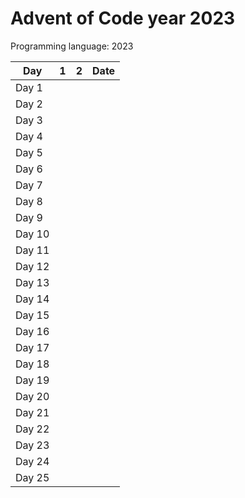 # Advent of Code year 2023

Programming language: 2023

| Day    | 1   | 2   | Date |
|--------|-----|-----|------|
| Day 1  |     |     |      |
| Day 2  |     |     |      |
| Day 3  |     |     |      |
| Day 4  |     |     |      |
| Day 5  |     |     |      |
| Day 6  |     |     |      |
| Day 7  |     |     |      |
| Day 8  |     |     |      |
| Day 9  |     |     |      |
| Day 10 |     |     |      |
| Day 11 |     |     |      |
| Day 12 |     |     |      |
| Day 13 |     |     |      |
| Day 14 |     |     |      |
| Day 15 |     |     |      |
| Day 16 |     |     |      |
| Day 17 |     |     |      |
| Day 18 |     |     |      |
| Day 19 |     |     |      |
| Day 20 |     |     |      |
| Day 21 |     |     |      |
| Day 22 |     |     |      |
| Day 23 |     |     |      |
| Day 24 |     |     |      |
| Day 25 |     |     |      |
